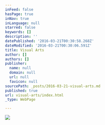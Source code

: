 ```yaml
---
inFeed: false
hasPage: true
inNav: true
inLanguage: null
starred: false
keywords: []
description: ''
datePublished: '2016-03-21T00:30:58.268Z'
dateModified: '2016-03-21T00:30:06.591Z'
title: Visual Arts
author: []
authors: []
publisher:
  name: null
  domain: null
  url: null
  favicon: null
sourcePath: _posts/2016-03-21-visual-arts.md
published: true
url: visual-arts/index.html
_type: WebPage

---
```

![](https://the-grid-user-content.s3-us-west-2.amazonaws.com/21a337ac-45c5-4272-8c7a-91cdc04638b4.jpg)